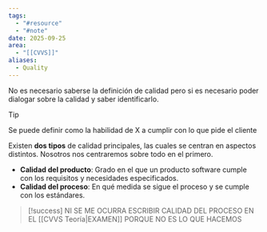 ```yaml
---
tags:
  - "#resource"
  - "#note"
date: 2025-09-25
area:
  - "[[CVVS]]"
aliases:
  - Quality
---
```

No es necesario saberse la definición de calidad pero si es necesario poder dialogar sobre la calidad y saber identificarlo.

> [!tip]
Se puede definir como la habilidad de X a cumplir con lo que pide el cliente

Existen **dos tipos** de calidad principales, las cuales se centran en aspectos distintos. Nosotros nos centraremos sobre todo en el primero.
- **Calidad del producto**: Grado en el que un producto software cumple con los requisitos y necesidades especificados.
- **Calidad del proceso**: En qué medida se sigue el proceso y se cumple con los estándares.

> [!success]
> NI SE ME OCURRA ESCRIBIR CALIDAD DEL PROCESO EN EL [[CVVS Teoría|EXAMEN]] PORQUE NO ES LO QUE HACEMOS